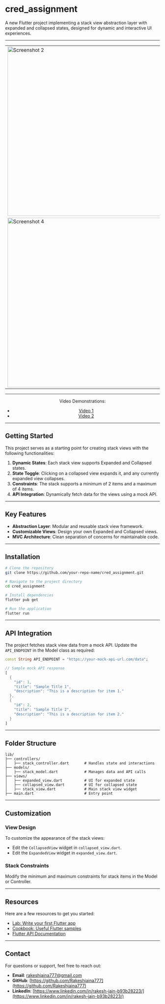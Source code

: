 # cred_assignment

A new Flutter project implementing a stack view abstraction layer with expanded and collapsed states, designed for dynamic and interactive UI experiences.

---

<div align="center">
  <table>
    <tr>
      <td><img src="https://github.com/user-attachments/assets/c7b6acc8-ca82-483b-9452-60fd3998e8cb" alt="Screenshot 2" height="550"></td>
      <td><img src="https://github.com/user-attachments/assets/407e49a4-7064-43a9-8838-a07a1488db71" alt="Screenshot 1" height="550"></td>
      <td><img src="https://github.com/user-attachments/assets/881408ce-8b4a-45df-a41e-dfb948277971" alt="Screenshot 3" height="550"></td>
    </tr>
    <tr>
      <td><img src="https://github.com/user-attachments/assets/75a912a9-b2f2-42a7-bfd8-8592d13d4f15" alt="Screenshot 4" height="550"></td>
      <td><img src="https://github.com/user-attachments/assets/f54afaf3-517c-429f-8342-d6dcb6d17e7a" alt="Screenshot 5" height="550"></td>
    </tr>
  </table>
</div>

---

<div align="center">
  <p>Video Demonstrations:</p>
  <ul>
    <li><a href="https://drive.google.com/file/d/12TVWfULVjPb_m7szB0CiW2xMaXBYjTIl/view?usp=drive_link">Video 1</a></li>
    <li><a href="https://drive.google.com/file/d/14bCXbKTFHRZBBa4VXUYrcGPIa2Xeh38A/view?usp=drive_link">Video 2</a></li>
  </ul>
</div>

---

## Getting Started

This project serves as a starting point for creating stack views with the following functionalities:

1. **Dynamic States**: Each stack view supports Expanded and Collapsed states.
2. **State Toggle**: Clicking on a collapsed view expands it, and any currently expanded view collapses.
3. **Constraints**: The stack supports a minimum of 2 items and a maximum of 4 items.
4. **API Integration**: Dynamically fetch data for the views using a mock API.

---

## Key Features

- **Abstraction Layer**: Modular and reusable stack view framework.
- **Customizable Views**: Design your own Expanded and Collapsed views.
- **MVC Architecture**: Clean separation of concerns for maintainable code.

---

## Installation

```bash
# Clone the repository
git clone https://github.com/your-repo-name/cred_assignment.git

# Navigate to the project directory
cd cred_assignment

# Install dependencies
flutter pub get

# Run the application
flutter run
```

---

## API Integration

The project fetches stack view data from a mock API. Update the `API_ENDPOINT` in the Model class as required:

```dart
const String API_ENDPOINT = "https://your-mock-api-url.com/data";

// Sample mock API response
[
  {
    "id": 1,
    "title": "Sample Title 1",
    "description": "This is a description for item 1."
  },
  {
    "id": 2,
    "title": "Sample Title 2",
    "description": "This is a description for item 2."
  }
]
```

---

## Folder Structure

```plaintext
lib/
├── controllers/
│   ├── stack_controller.dart       # Handles state and interactions
├── models/
│   ├── stack_model.dart            # Manages data and API calls
├── views/
│   ├── expanded_view.dart          # UI for expanded state
│   ├── collapsed_view.dart         # UI for collapsed state
│   ├── stack_view.dart             # Main stack view widget
├── main.dart                       # Entry point
```

---

## Customization

### View Design

To customize the appearance of the stack views:

- Edit the `CollapsedView` widget in `collapsed_view.dart`.
- Edit the `ExpandedView` widget in `expanded_view.dart`.

### Stack Constraints

Modify the minimum and maximum constraints for stack items in the Model or Controller.

---

## Resources

Here are a few resources to get you started:

- [Lab: Write your first Flutter app](https://flutter.dev/docs/get-started/codelab)
- [Cookbook: Useful Flutter samples](https://flutter.dev/docs/cookbook)
- [Flutter API Documentation](https://api.flutter.dev/)

---

## Contact

For questions or support, feel free to reach out:

- **Email**: [rakeshjaina777@gmail.com](mailto:rakeshjaina777@gmail.com)
- **GitHub**: [https://github.com/Rakeshjaina777](https://github.com/Rakeshjaina777)
- **LinkedIn**: [https://www.linkedin.com/in/rakesh-jain-b93b28223/](https://www.linkedin.com/in/rakesh-jain-b93b28223/)
